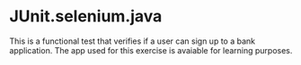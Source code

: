 # JUnit.selenium.java
This is a functional test that verifies if a user can sign up to a bank application.
The app used for this exercise is avaiable for learning purposes.
